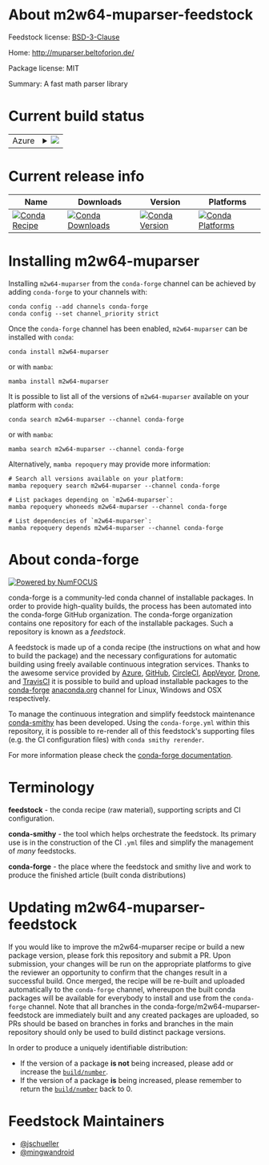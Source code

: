 About m2w64-muparser-feedstock
==============================

Feedstock license: [BSD-3-Clause](https://github.com/conda-forge/m2w64-muparser-feedstock/blob/main/LICENSE.txt)

Home: http://muparser.beltoforion.de/

Package license: MIT

Summary: A fast math parser library

Current build status
====================


<table>
    
  <tr>
    <td>Azure</td>
    <td>
      <details>
        <summary>
          <a href="https://dev.azure.com/conda-forge/feedstock-builds/_build/latest?definitionId=609&branchName=main">
            <img src="https://dev.azure.com/conda-forge/feedstock-builds/_apis/build/status/m2w64-muparser-feedstock?branchName=main">
          </a>
        </summary>
        <table>
          <thead><tr><th>Variant</th><th>Status</th></tr></thead>
          <tbody><tr>
              <td>win_64</td>
              <td>
                <a href="https://dev.azure.com/conda-forge/feedstock-builds/_build/latest?definitionId=609&branchName=main">
                  <img src="https://dev.azure.com/conda-forge/feedstock-builds/_apis/build/status/m2w64-muparser-feedstock?branchName=main&jobName=win&configuration=win%20win_64_" alt="variant">
                </a>
              </td>
            </tr>
          </tbody>
        </table>
      </details>
    </td>
  </tr>
</table>

Current release info
====================

| Name | Downloads | Version | Platforms |
| --- | --- | --- | --- |
| [![Conda Recipe](https://img.shields.io/badge/recipe-m2w64--muparser-green.svg)](https://anaconda.org/conda-forge/m2w64-muparser) | [![Conda Downloads](https://img.shields.io/conda/dn/conda-forge/m2w64-muparser.svg)](https://anaconda.org/conda-forge/m2w64-muparser) | [![Conda Version](https://img.shields.io/conda/vn/conda-forge/m2w64-muparser.svg)](https://anaconda.org/conda-forge/m2w64-muparser) | [![Conda Platforms](https://img.shields.io/conda/pn/conda-forge/m2w64-muparser.svg)](https://anaconda.org/conda-forge/m2w64-muparser) |

Installing m2w64-muparser
=========================

Installing `m2w64-muparser` from the `conda-forge` channel can be achieved by adding `conda-forge` to your channels with:

```
conda config --add channels conda-forge
conda config --set channel_priority strict
```

Once the `conda-forge` channel has been enabled, `m2w64-muparser` can be installed with `conda`:

```
conda install m2w64-muparser
```

or with `mamba`:

```
mamba install m2w64-muparser
```

It is possible to list all of the versions of `m2w64-muparser` available on your platform with `conda`:

```
conda search m2w64-muparser --channel conda-forge
```

or with `mamba`:

```
mamba search m2w64-muparser --channel conda-forge
```

Alternatively, `mamba repoquery` may provide more information:

```
# Search all versions available on your platform:
mamba repoquery search m2w64-muparser --channel conda-forge

# List packages depending on `m2w64-muparser`:
mamba repoquery whoneeds m2w64-muparser --channel conda-forge

# List dependencies of `m2w64-muparser`:
mamba repoquery depends m2w64-muparser --channel conda-forge
```


About conda-forge
=================

[![Powered by
NumFOCUS](https://img.shields.io/badge/powered%20by-NumFOCUS-orange.svg?style=flat&colorA=E1523D&colorB=007D8A)](https://numfocus.org)

conda-forge is a community-led conda channel of installable packages.
In order to provide high-quality builds, the process has been automated into the
conda-forge GitHub organization. The conda-forge organization contains one repository
for each of the installable packages. Such a repository is known as a *feedstock*.

A feedstock is made up of a conda recipe (the instructions on what and how to build
the package) and the necessary configurations for automatic building using freely
available continuous integration services. Thanks to the awesome service provided by
[Azure](https://azure.microsoft.com/en-us/services/devops/), [GitHub](https://github.com/),
[CircleCI](https://circleci.com/), [AppVeyor](https://www.appveyor.com/),
[Drone](https://cloud.drone.io/welcome), and [TravisCI](https://travis-ci.com/)
it is possible to build and upload installable packages to the
[conda-forge](https://anaconda.org/conda-forge) [anaconda.org](https://anaconda.org/)
channel for Linux, Windows and OSX respectively.

To manage the continuous integration and simplify feedstock maintenance
[conda-smithy](https://github.com/conda-forge/conda-smithy) has been developed.
Using the ``conda-forge.yml`` within this repository, it is possible to re-render all of
this feedstock's supporting files (e.g. the CI configuration files) with ``conda smithy rerender``.

For more information please check the [conda-forge documentation](https://conda-forge.org/docs/).

Terminology
===========

**feedstock** - the conda recipe (raw material), supporting scripts and CI configuration.

**conda-smithy** - the tool which helps orchestrate the feedstock.
                   Its primary use is in the construction of the CI ``.yml`` files
                   and simplify the management of *many* feedstocks.

**conda-forge** - the place where the feedstock and smithy live and work to
                  produce the finished article (built conda distributions)


Updating m2w64-muparser-feedstock
=================================

If you would like to improve the m2w64-muparser recipe or build a new
package version, please fork this repository and submit a PR. Upon submission,
your changes will be run on the appropriate platforms to give the reviewer an
opportunity to confirm that the changes result in a successful build. Once
merged, the recipe will be re-built and uploaded automatically to the
`conda-forge` channel, whereupon the built conda packages will be available for
everybody to install and use from the `conda-forge` channel.
Note that all branches in the conda-forge/m2w64-muparser-feedstock are
immediately built and any created packages are uploaded, so PRs should be based
on branches in forks and branches in the main repository should only be used to
build distinct package versions.

In order to produce a uniquely identifiable distribution:
 * If the version of a package **is not** being increased, please add or increase
   the [``build/number``](https://docs.conda.io/projects/conda-build/en/latest/resources/define-metadata.html#build-number-and-string).
 * If the version of a package **is** being increased, please remember to return
   the [``build/number``](https://docs.conda.io/projects/conda-build/en/latest/resources/define-metadata.html#build-number-and-string)
   back to 0.

Feedstock Maintainers
=====================

* [@jschueller](https://github.com/jschueller/)
* [@mingwandroid](https://github.com/mingwandroid/)

